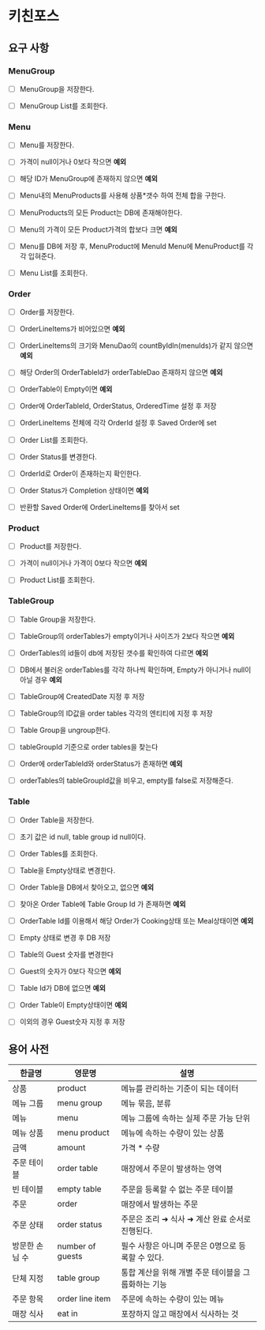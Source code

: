 # 키친포스

## 요구 사항
### MenuGroup

-[ ] MenuGroup을 저장한다.

-[ ] MenuGroup List를 조회한다.

### Menu

-[ ] Menu를 저장한다.

-[ ] 가격이 null이거나 0보다 작으면 **예외**

-[ ] 해당 ID가 MenuGroup에 존재하지 않으면 **예외**

-[ ] Menu내의 MenuProducts를 사용해 상품*갯수 하여 전체 합을 구한다.

-[ ] MenuProducts의 모든 Product는 DB에 존재해야한다.

-[ ] Menu의 가격이 모든 Product가격의 합보다 크면 **예외**

-[ ] Menu를 DB에 저장 후, MenuProduct에 MenuId Menu에 MenuProduct를 각각 입혀준다.

-[ ] Menu List를 조회한다.

### Order

-[ ] Order를 저장한다.

-[ ] OrderLineItems가 비어있으면 **예외**

-[ ] OrderLineItems의 크기와 MenuDao의 countByIdIn(menuIds)가 같지 않으면 **예외**

-[ ] 해당 Order의 OrderTableId가 orderTableDao 존재하지 않으면 **예외**

-[ ] OrderTable이 Empty이면 **예외**

-[ ] Order에 OrderTableId, OrderStatus, OrderedTime 설정 후 저장

-[ ] OrderLineItems 전체에 각각 OrderId 설정 후 Saved Order에 set

-[ ] Order List를 조회한다.

-[ ] Order Status를 변경한다.

-[ ] OrderId로 Order이 존재하는지 확인한다.

-[ ] Order Status가 Completion 상태이면 **예외**

-[ ] 반환할 Saved Order에 OrderLineItems를 찾아서 set

### Product

-[ ] Product를 저장한다.

-[ ] 가격이 null이거나 가격이 0보다 작으면 **예외**

-[ ] Product List를 조회한다.

### TableGroup

-[ ] Table Group을 저장한다.

-[ ] TableGroup의 orderTables가 empty이거나 사이즈가 2보다 작으면 **예외**

-[ ] OrderTables의 id들이 db에 저장된 갯수를 확인하여 다르면 **예외**

-[ ] DB에서 불러온 orderTables를 각각 하나씩 확인하며, Empty가 아니거나 null이 아닐 경우 **예외**

-[ ] TableGroup에 CreatedDate 지정 후 저장

-[ ] TableGroup의 ID값을 order tables 각각의 엔티티에 지정 후 저장

-[ ] Table Group을 ungroup한다.

-[ ] tableGroupId 기준으로 order tables을 찾는다

-[ ] Order에 orderTableId와 orderStatus가 존재하면 **예외**

-[ ] orderTables의 tableGroupId값을 비우고, empty를 false로 저장해준다.

### Table

-[ ] Order Table을 저장한다.

-[ ] 초기 값은 id null, table group id null이다.

-[ ] Order Tables를 조회한다.

-[ ] Table을 Empty상태로 변경한다.

-[ ] Order Table을 DB에서 찾아오고, 없으면 **예외**

-[ ] 찾아온 Order Table에 Table Group Id 가 존재하면 **예외**

-[ ] OrderTable Id를 이용해서 해당 Order가 Cooking상태 또는 Meal상태이면 **예외**

-[ ] Empty 상태로 변경 후 DB 저장

-[ ] Table의 Guest 숫자를 변경한다

-[ ] Guest의 숫자가 0보다 작으면 **예외**

-[ ] Table Id가 DB에 없으면 **예외**

-[ ] Order Table이 Empty상태이면 **예외**

-[ ] 이외의 경우 Guest숫자 지정 후 저장






## 용어 사전

| 한글명 | 영문명 | 설명 |
| --- | --- | --- |
| 상품 | product | 메뉴를 관리하는 기준이 되는 데이터 |
| 메뉴 그룹 | menu group | 메뉴 묶음, 분류 |
| 메뉴 | menu | 메뉴 그룹에 속하는 실제 주문 가능 단위 |
| 메뉴 상품 | menu product | 메뉴에 속하는 수량이 있는 상품 |
| 금액 | amount | 가격 * 수량 |
| 주문 테이블 | order table | 매장에서 주문이 발생하는 영역 |
| 빈 테이블 | empty table | 주문을 등록할 수 없는 주문 테이블 |
| 주문 | order | 매장에서 발생하는 주문 |
| 주문 상태 | order status | 주문은 조리 ➜ 식사 ➜ 계산 완료 순서로 진행된다. |
| 방문한 손님 수 | number of guests | 필수 사항은 아니며 주문은 0명으로 등록할 수 있다. |
| 단체 지정 | table group | 통합 계산을 위해 개별 주문 테이블을 그룹화하는 기능 |
| 주문 항목 | order line item | 주문에 속하는 수량이 있는 메뉴 |
| 매장 식사 | eat in | 포장하지 않고 매장에서 식사하는 것 |
